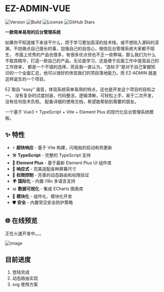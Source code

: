 # EZ-ADMIN-VUE
![Version](https://img.shields.io/badge/version-1.0.0-brightgreen)
![Build](https://img.shields.io/badge/build-passing-brightgreen)
![License](https://img.shields.io/badge/license-MIT-blue)
![GitHub Stars](https://img.shields.io/github/stars/Caoshenyang/ez-admin-vue?style=social)

**一款简单易用的后台管理系统**

如果你不知道接下来该干什么，烦于学习更加高深的技术栈，或不想陷入源码的深渊，不妨做点自己擅长的事，加强自己的自信心，相信后台管理系统大家都不陌生，
市面上优秀的产品也很多，有很多优点但也不乏一些弊端，那么我们为什么不取其精华，打造一款自己的产品，无论是学习，还是便于后面工作中提高自己的工作效率，
都是一个不错的选择，而且我一直认为，“造轮子”是对于自己掌握知识的一个全面汇总，他可以很好的体现我们的项目落地能力。而 EZ-ADMIN 就是这样诞生的一个项目。

EZ 取自 “easy” 谐音，体现系统简单易用的特点，这也是开发这个项目的目标之一。
没有复杂的过度封装，代码整洁，逻辑清晰，可轻松上手，易于二次开发，没有任何技术负担。
配备详细的使用文档，希望能帮助到需要的朋友。

一个基于 Vue3 + TypeScript + Vite + Element Plus 的现代化后台管理系统模板。

## ✨ 特性

- ⚡ **超快响应** - 基于 Vite 构建，闪电般的启动和热更新
- 🛠 **TypeScript** - 完整的 TypeScript 支持
- 🎨 **Element Plus** - 基于最新 Element Plus UI 组件库
- 📱 **响应式** - 完美适配各种屏幕尺寸
- 🔐 **权限控制** - 完善的动态路由和权限验证
- 🌍 **国际化** - 内置 i18n 多语言支持
- 📊 **数据可视化** - 集成 ECharts 图表库
- 🧩 **模块化** - 组件化、模块化开发
- 🛡 **安全** - 内置常见安全防护策略

## 🌐 在线预览

正在火速开发中。。。

![image](https://github.com/user-attachments/assets/0b3d2ecd-85dc-495e-b917-0e411c77032c)


## 目前进度
1. 登陆完成
2. 动态路由实现
3. svg 使用方案
